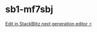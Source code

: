 # sb1-mf7sbj

[Edit in StackBlitz next generation editor ⚡️](https://stackblitz.com/~/github.com/ken5170696/sb1-mf7sbj)